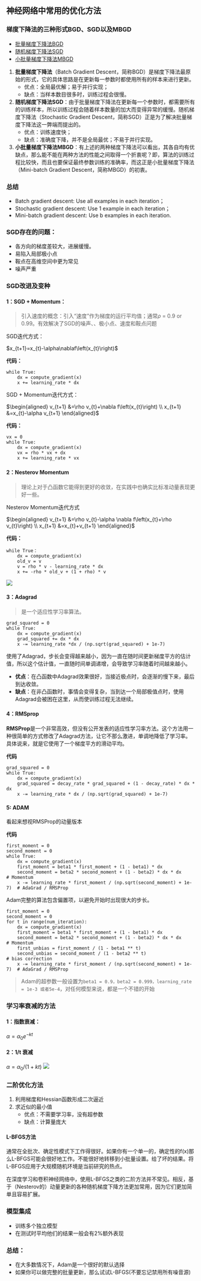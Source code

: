 ## 神经网络中常用的优化方法

### 梯度下降法的三种形式BGD、SGD以及MBGD

  - [批量梯度下降法BGD](https://www.cnblogs.com/maybe2030/p/5089753.html#_label0)
  - [随机梯度下降法SGD](https://www.cnblogs.com/maybe2030/p/5089753.html#_label0)
  - [小批量梯度下降法MBGD](https://www.cnblogs.com/maybe2030/p/5089753.html#_label0)

1. **批量梯度下降法**（Batch Gradient Descent，简称BGD）是梯度下降法最原始的形式，它的具体思路是在更新每一参数时都使用所有的样本来进行更新。
   - 优点：全局最优解；易于并行实现；
   - 缺点：当样本数目很多时，训练过程会很慢。
2. **随机梯度下降法SGD**：由于批量梯度下降法在更新每一个参数时，都需要所有的训练样本，所以训练过程会随着样本数量的加大而变得异常的缓慢。随机梯度下降法（Stochastic Gradient Descent，简称SGD）正是为了解决批量梯度下降法这一弊端而提出的。
    - 优点：训练速度快；
    - 缺点：准确度下降，并不是全局最优；不易于并行实现。
3. **小批量梯度下降法MBGD**：有上述的两种梯度下降法可以看出，其各自均有优缺点，那么能不能在两种方法的性能之间取得一个折衷呢？即，算法的训练过程比较快，而且也要保证最终参数训练的准确率，而这正是小批量梯度下降法（Mini-batch Gradient Descent，简称MBGD）的初衷。

### 总结
   - Batch gradient descent: Use all examples in each iteration； 
   - Stochastic gradient descent: Use 1 example in each iteration；
   - Mini-batch gradient descent: Use b examples in each iteration.

### SGD存在的问题：
   - 各方向的梯度差较大，进展缓慢。
   - 易陷入局部极小点
   - 鞍点在高维空间中更为常见
   - 噪声严重

### SGD改进及变种

#### 1：SGD + Momentum：
   
 > 引入速度的概念：引入“速度”作为梯度的运行平均值；通常$\rho$ = 0.9 or 0.99。有效解决了SGD的噪声、、极小点、速度和鞍点问题


SGD迭代方式：



$x_{t+1}=x_{t}-\alpha\nablaf\left(x_{t}\right)$



**代码：**


```
while True:
    dx = compute_gradient(x)
    x += learning_rate * dx
```
SGD + Momentum迭代方式：



$\begin{aligned} v_{t+1} &=\rho v_{t}+\nabla f\left(x_{t}\right) \\ x_{t+1} &=x_{t}-\alpha v_{t+1} \end{aligned}$



**代码：**
```
vx = 0
while True:
    dx = compute_gradient(x)
    vx = rho * vx + dx
    x += learning_rate * vx
```
#### 2：Nesterov Momentum

> 理论上对于凸函数它能得到更好的收敛，在实践中也确实比标准动量表现更好一些。

Nesterov Momentum迭代方式


$\begin{aligned} v_{t+1} &=\rho v_{t}-\alpha \nabla f\left(x_{t}+\rho v_{t}\right) \\ x_{t+1} &=x_{t}+v_{t+1} \end{aligned}$



**代码：**

```
while True：
    dx = compute_gradient(x)
    old_v = v
    v = rho * v - learning_rate * dx
    x += -rho * old_v + (1 + rho) * v
```

![](./image/clipboard.png)

#### 3：Adagrad

> 是一个适应性学习率算法。

```
grad_squared = 0
while True:
    dx = compute_gradient(x)
    grad_squared += dx * dx
    x -= learning_rate *dx / (np.sqrt(grad_squared) + 1e-7)
```

使用了Adagrad，步长会变得越来越小，因为一直在随时间更新梯度平方的估计值，所以这个估计值，一直随时间单调递增，会导致学习率随着时间越来越小。

- **优点**：在凸函数中Adagrad效果很好，当接近极点时，会逐渐的慢下来，最后到达收敛。
- **缺点**：在非凸函数时，事情会变得复杂，当到达一个局部极值点时，使用Adagrad会被困在这里，从而使训练过程无法继续。

#### 4：RMSprop

**RMSProp**是一个非常高效，但没有公开发表的适应性学习率方法。这个方法用一种很简单的方式修改了Adagrad方法，让它不那么激进，单调地降低了学习率。具体说来，就是它使用了一个梯度平方的滑动平均。

**代码**
```
grad_squared = 0
while True:
    dx = compute_gradient(x)
    grad_squared = decay_rate * grad_squared + (1 - decay_rate) * dx * dx
    x -= learning_rate * dx / (np.sqrt(grad_squared) + 1e-7)
```

#### 5: ADAM

看起来想视RMSProp的动量版本

**代码**
```
first_moment = 0
second_moment = 0
while True:
    dx = compute_gradient(x)
    first_moment = beta1 * first_moment + (1 - beta1) * dx
    second_moment = beta2 * second_moment + (1 - beta2) * dx * dx        # Momentum
    x -= learning_rate * first_moment / (np.sqrt(second_moment) + 1e-7)  # AdaGrad / RMSProp
```

Adam完整的算法包含偏置项，以避免开始时出现很大的步长。



```
first_moment = 0
second_moment = 0
for t in range(num_iteration):
    dx = compute_gradient(x)
    first_moment = beta1 * first_moment + (1 - beta1) * dx
    second_moment = beta2 * second_moment + (1 - beta2) * dx * dx        # Momentum
    first_unbias = first_moment / (1 - beta1 ** t)
    second_unbias = second_moment / (1 - beta2 ** t)                     # bias correction
    x -= learning_rate * first_moment / (np.sqrt(second_moment) + 1e-7)  # AdaGrad / RMSProp
```
> Adam的超参数一般设置为```beta1 = 0.9，beta2 = 0.999，learning_rate = 1e-3 或者5e-4```，对任何模型来说，都是一个不错的开始

### 学习率衰减的方法

#### 1：指数衰减：
$\alpha=\alpha_{0} e^{-k t}$

#### 2：1/t 衰减
$\alpha=\alpha_{0} /(1+k t)$
![](./image/1_t.png)

### 二阶优化方法

1. 利用梯度和Hessian函数形成二次逼近
2. 求近似的最小值
    - 优点：不需要学习率，没有超参数
    - 缺点：计算量庞大
#### L-BFGS方法
通常在全批次、确定性模式下工作得很好。如果你有一个单一的，确定性的f(x)那么L-BFGS可能会很好地工作。不能很好地转移到小批量设置。给了坏的结果。将L-BFGS应用于大规模随机环境是当前研究的热点。

在深度学习和卷积神经网络中，使用L-BFGS之类的二阶方法并不常见。相反，基于（Nesterov的）动量更新的各种随机梯度下降方法更加常用，因为它们更加简单且容易扩展。

### 模型集成
- 训练多个独立模型
- 在测试时平均他们的结果一般会有2%额外表现

### 总结：

- 在大多数情况下，Adam是一个很好的默认选择
- 如果你可以做完整的批量更新，那么试试L-BFGS(不要忘记禁用所有噪音源)
